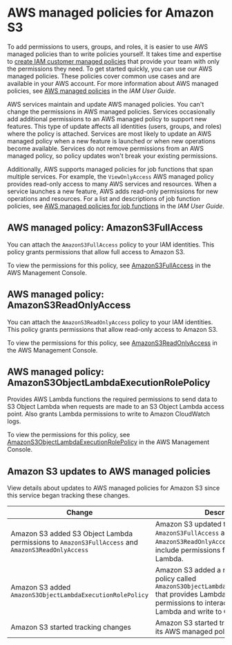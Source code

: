 # AWS managed policies for Amazon S3<a name="security-iam-awsmanpol"></a>

To add permissions to users, groups, and roles, it is easier to use AWS managed policies than to write policies yourself\. It takes time and expertise to [create IAM customer managed policies](https://docs.aws.amazon.com/IAM/latest/UserGuide/access_policies_create-console.html) that provide your team with only the permissions they need\. To get started quickly, you can use our AWS managed policies\. These policies cover common use cases and are available in your AWS account\. For more information about AWS managed policies, see [AWS managed policies](https://docs.aws.amazon.com/IAM/latest/UserGuide/access_policies_managed-vs-inline.html#aws-managed-policies) in the *IAM User Guide*\.

AWS services maintain and update AWS managed policies\. You can't change the permissions in AWS managed policies\. Services occasionally add additional permissions to an AWS managed policy to support new features\. This type of update affects all identities \(users, groups, and roles\) where the policy is attached\. Services are most likely to update an AWS managed policy when a new feature is launched or when new operations become available\. Services do not remove permissions from an AWS managed policy, so policy updates won't break your existing permissions\.

Additionally, AWS supports managed policies for job functions that span multiple services\. For example, the `ViewOnlyAccess` AWS managed policy provides read\-only access to many AWS services and resources\. When a service launches a new feature, AWS adds read\-only permissions for new operations and resources\. For a list and descriptions of job function policies, see [AWS managed policies for job functions](https://docs.aws.amazon.com/IAM/latest/UserGuide/access_policies_job-functions.html) in the *IAM User Guide*\.

## AWS managed policy: AmazonS3FullAccess<a name="security-iam-awsmanpol-amazons3fullaccess"></a>

You can attach the `AmazonS3FullAccess` policy to your IAM identities\. This policy grants permissions that allow full access to Amazon S3\.

To view the permissions for this policy, see [AmazonS3FullAccess](https://console.aws.amazon.com/iam/home?#/policies/arn:aws:iam::aws:policy/AmazonS3FullAccess$jsonEditor) in the AWS Management Console\.

## AWS managed policy: AmazonS3ReadOnlyAccess<a name="security-iam-awsmanpol-amazons3readonlyaccess"></a>

You can attach the `AmazonS3ReadOnlyAccess` policy to your IAM identities\. This policy grants permissions that allow read\-only access to Amazon S3\.

To view the permissions for this policy, see [AmazonS3ReadOnlyAccess](https://console.aws.amazon.com/iam/home?#/policies/arn:aws:iam::aws:policy/AmazonS3ReadOnlyAccess$jsonEditor) in the AWS Management Console\.

## AWS managed policy: AmazonS3ObjectLambdaExecutionRolePolicy<a name="security-iam-awsmanpol-amazons3objectlambdaexecutionrolepolicy"></a>

Provides AWS Lambda functions the required permissions to send data to S3 Object Lambda when requests are made to an S3 Object Lambda access point\. Also grants Lambda permissions to write to Amazon CloudWatch logs\.

To view the permissions for this policy, see [AmazonS3ObjectLambdaExecutionRolePolicy](https://console.aws.amazon.com/iam/home?#/policies/arn:aws:iam::aws:policy/service-role/AmazonS3ObjectLambdaExecutionRolePolicy$jsonEditor) in the AWS Management Console\.

## Amazon S3 updates to AWS managed policies<a name="security-iam-awsmanpol-updates"></a>

View details about updates to AWS managed policies for Amazon S3 since this service began tracking these changes\.


| Change | Description | Date | 
| --- | --- | --- | 
|  Amazon S3 added S3 Object Lambda permissions to `AmazonS3FullAccess` and `AmazonS3ReadOnlyAccess`  |  Amazon S3 updated the `AmazonS3FullAccess` and `AmazonS3ReadOnlyAccess` policies to include permissions for S3 Object Lambda\.  | September 27, 2021 | 
|  Amazon S3 added `AmazonS3ObjectLambdaExecutionRolePolicy`  |  Amazon S3 added a new AWS\-managed policy called `AmazonS3ObjectLambdaExecutionRolePolicy` that provides Lambda functions permissions to interact with S3 Object Lambda and write to CloudWatch logs\.  | August 18, 2021 | 
|  Amazon S3 started tracking changes  |  Amazon S3 started tracking changes for its AWS managed policies\.  | August 18, 2021 | 